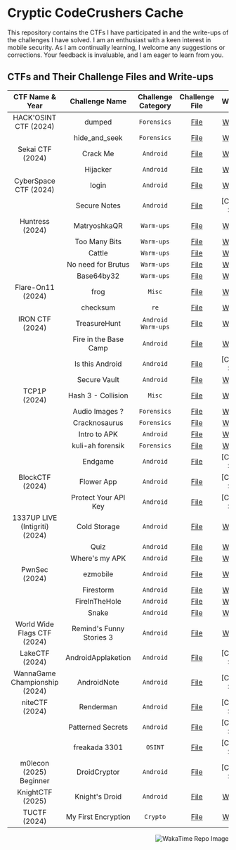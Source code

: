 # Cryptic CodeCrushers Cache

This repository contains the CTFs I have participated in and the write-ups of the challenges I have solved. I am an enthusiast with a keen interest in mobile security. As I am continually learning, I welcome any suggestions or corrections. Your feedback is invaluable, and I am eager to learn from you.

## CTFs and Their Challenge Files and Write-ups
| CTF Name & Year | Challenge Name | Challenge Category | Challenge File | Write-up |
|:--------:|:---------------:|:------------------:|:--------------:|:-------:|
| HACK'OSINT CTF (2024) | dumped | `Forensics` | [File](HACK%27OSINT%20CTF%20-%20IITK%20%282024%29%2Fdumped%2FFiles%2Fdump.bin.zip) | [Write-up](HACK%27OSINT%20CTF%20-%20IITK%20%282024%29%2Fdumped%2FWrite-Up.md) |
|| hide_and_seek | `Forensics` | [File](HACK%27OSINT%20CTF%20-%20IITK%20%282024%29%2Fhide_and_seek%2FFiles%2Fmystery.zip) | [Write-up](HACK%27OSINT%20CTF%20-%20IITK%20%282024%29%2Fhide_and_seek%2FWrite-Up.md) |
| Sekai CTF (2024) | Crack Me | `Android` | [File](SekaiCTF%20%282024%29%2FCrack%20Me%2FFiles%2FCrackMe.apk) | [Write-up](SekaiCTF%20%282024%29%2FCrack%20Me%2FWrite-Up.md) |
|| Hijacker | `Android` | [File](SekaiCTF%20%282024%29/Hijacker/Files/secure_app.apk) | [Write-up](SekaiCTF%20%282024%29/Hijacker/Write-Up.md) |
| CyberSpace CTF (2024) | login | `Android` | [File](CyberSpace%20CTF%20%282024%29%2Flogin%2FFiles%2Flogin.apk) | [Write-up](CyberSpace%20CTF%20%282024%29%2Flogin%2FWrite-Up.md) |
|| Secure Notes | `Android` | [File](CyberSpace%20CTF%20%282024%29%2FSecure%20Notes%2FFiles%2Fsecurenotes.apk) | [Coming-Soon] |
| Huntress (2024) | MatryoshkaQR | `Warm-ups` | [File](Huntress%20%282024%29%2FMatryoshkaQR%2FFiles%2Fqrcode.png) | [Write-up](Huntress%20%282024%29%2FMatryoshkaQR/Write-Up.md) |
|| Too Many Bits | `Warm-ups` | [File](Huntress%20%282024%29%2FToo%20Many%20Bits/File.txt) | [Write-up](Huntress%20%282024%29%2FToo%20Many%20Bits/Write-Up.md) |
|| Cattle | `Warm-ups` | [File](Huntress%20%282024%29%2FCattle/Files/cattle) | [Write-up](Huntress%20%282024%29%2FCattle/Write-Up.md) |
|| No need for Brutus | `Warm-ups` | [File](Huntress%20%282024%29%2FNo%20need%20for%20Brutus/Files/No%20need%20for%20Brutus.txt) | [Write-up](Huntress%20%282024%29%2FNo%20need%20for%20Brutus/Write-Up.md) |
|| Base64by32 | `Warm-ups` | [File](Huntress%20%282024%29%2FBase64by32/Files/base64by32.txt) | [Write-up](Huntress%20%282024%29%2FBase64by32/Write-Up.md) |
| Flare-On11 (2024) | frog | `Misc` | [File](Flare-On11%20%282024%29%2Ffrog%2FFiles%2Ffrog.7z) | [Write-up](Flare-On11%20%282024%29%2Ffrog/Write-Up.md) |
|| checksum | `re` | [File](Flare-On11%20%282024%29%2Fchecksum%2FFiles%2Fchecksum.7z) | [Write-up](Flare-On11%20%282024%29%2Fchecksum/Write-Up.md) |
| IRON CTF (2024) | TreasureHunt | `Android` `Warm-ups` | [File](IRON%20CTF%20%282024%29%2FTreasureHunt%2FFiles%2FTreasureHunt.apk) | [Write-up](IRON%20CTF%20%282024%29%2FTreasureHunt/Write-Up.md) |
|| Fire in the Base Camp | `Android` | [File](IRON%20CTF%20%282024%29%2FFire%20in%20the%20Base%20Camp/Files/Fire_in_the_Base_Camp.apk) | [Write-up](IRON%20CTF%20%282024%29%2FFire%20in%20the%20Base%20Camp/Write-Up.md) |
|| Is this Android | `Android` | [File](IRON%20CTF%20%282024%29%2FIs%20this%20Android/Files/Calculator.apk) | [Coming-Soon] |
|| Secure Vault | `Android` | [File](IRON%20CTF%20%282024%29%2FSecure%20Vault/Files/secure_vault.apk) | [Write-up](IRON%20CTF%20%282024%29%2FSecure%20Vault/Write-Up.md) |
| TCP1P (2024) | Hash 3 - Collision | `Misc` | [File](TCP1P%20%282024%29%2FHash%203%20-%20Collision%2FFiles%2Fserver.py) | [Write-up](TCP1P%20%282024%29%2FHash%203%20-%20Collision/Write-Up.md) |
|| Audio Images ? | `Forensics` | [File](TCP1P%20%282024%29%2FAudio%20Images%20%3F%2FFiles%2Fextracted_at_0x27766.wav) | [Write-up](TCP1P%20%282024%29%2FAudio%20Images%20%3F%2FWrite-Up.md) |
|| Cracknosaurus | `Forensics` | [File](TCP1P%20%282024%29%2FCracknosaurus/Files/flag.zip) | [Write-up](TCP1P%20%282024%29%2FCracknosaurus/Write-Up.md) |
|| Intro to APK | `Android` | [File](TCP1P%20%282024%29%2FIntro%20to%20APK/Files/alex_app.apk) | [Write-up](TCP1P%20%282024%29%2FIntro%20to%20APK/Write-Up.md) |
|| kuli-ah forensik | `Forensics` | [File](TCP1P%20%282024%29%2Fkuli-ah%20forensik/Files/kobokanaeruluvluv.jpg) | [Write-up](TCP1P%20%282024%29%2Fkuli-ah%20forensik/Write-Up.md) |
|| Endgame | `Android` | [File](TCP1P%20%282024%29%2FEndgame/Files/app-release_signed.apk) | [Coming-Soon] |
| BlockCTF (2024) | Flower App | `Android` | [File](BlockCTF%20%282024%29%2FFlower%20App%2FFiles%2Fflowerapp.app) | [Coming-Soon] |
|| Protect Your API Key | `Android` | [File](BlockCTF%20%282024%29%2FProtect%20Your%20API%20Key/Files/app.apk) | [Coming-Soon] |
| 1337UP LIVE (Intigriti) (2024) | Cold Storage | `Android` | [File](1337UP%20LIVE%20%28Intigriti%29%20%282024%29%2FCold%20Storage%2FFiles%2Fcryptovault.apk) | [Write-up](1337UP%20LIVE%20%28Intigriti%29%20%282024%29%2FCold%20Storage/Write-Up.md) |
|| Quiz | `Android` | [File](1337UP%20LIVE%20%28Intigriti%29%20%282024%29%2FQuiz/Files/quiz.apk) | [Write-up](1337UP%20LIVE%20%28Intigriti%29%20%282024%29%2FQuiz/Write-Up.md) |
|| Where's my APK | `Android` | [File](1337UP%20LIVE%20%28Intigriti%29%20%282024%29%2FWhere%27s%20my%20APK%3F%2FFiles%2Fapp-release.aab) | [Write-up](1337UP%20LIVE%20%28Intigriti%29%20%282024%29%2FWhere%27s%20my%20APK%3F/Write-Up.md) |
| PwnSec (2024) | ezmobile | `Android` | [File](PwnSec%20%282024%29%2Fezmobile%2FFiles%2Fezmobile.apk) | [Write-up](PwnSec%20%282024%29%2Fezmobile/Write-Up.md) |
|| Firestorm | `Android` | [File](PwnSec%20%282024%29%2FFirestorm%2FFiles%2FFireStorm.apk) | [Write-up](PwnSec%20%282024%29%2FFirestorm/Write-Up.md) |
|| FireInTheHole | `Android` | [File](PwnSec%20%282024%29%2FFireInTheHole/Files/FireInTheHole.apk) | [Write-up](PwnSec%20%282024%29%2FFireInTheHole/Write-Up.md) |
|| Snake | `Android` | [File](PwnSec%20%282024%29%2FSnake%2FFiles%2Fsnake.apk) | [Write-up](PwnSec%20%282024%29%2FSnake%2FWrite-Up.md) |
| World Wide Flags CTF (2024) | Remind's Funny Stories 3 | `Android` | [File](World%20Wide%20Flags%20%282024%29%2FRemind%27s%20Funny%20Stories%203%2FFiles%2Ftruyencuoiremind_wwf.apk) | [Write-up](World%20Wide%20Flags%20%282024%29%2FRemind%27s%20Funny%20Stories%203%2FWrite-Up.md) |
| LakeCTF (2024) | AndroidApplaketion | `Android` | [File](LakeCTF%20%282024%29%2FAndroidApplaketion%2FFiles%2FAndroidApplaketion.apk) | [Coming-Soon] |
| WannaGame Championship (2024) | AndroidNote | `Android` | [File](WannaGame%20Championship%20%282024%29%2FAndroid%20Note%2FFiles%2FAndroidNote.apk.zst) | [Coming-Soon] |
| niteCTF (2024) | Renderman | `Android` | [File](niteCTF%20%282024%29%2FRenderman%2FFiles%2Fhandout.zip) | [Coming-Soon] |
|| Patterned Secrets | `Android` | [File](niteCTF%20%282024%29%2FPatterned%20Secrets%2FFiles%2Fchall.avd.zip) | [Coming-Soon] |
|| freakada 3301 | `OSINT` | [File](niteCTF%20%282024%29%2Ffreakada%203301%2FFiles%2Ffreakada_3301_message.png) | [Coming-Soon] |
| m0lecon (2025) Beginner | DroidCryptor | `Android` | [File](m0lecon%20%282025%29%20Beginner%2FDroidCryptor%2FFiles%2Fapp-debug.apk) | [Coming-Soon] |
| KnightCTF (2025) | Knight's Droid | `Android` | [File](KnightCTF%20%282025%29%2Fknights_droid%2FFiles%2Fknights_droid.zip) | [Write-up](KnightCTF%20%282025%29%2FKnight%27s%20Droid%2FWrite-Up.md) |
| TUCTF (2024) | My First Encryption | `Crypto` | [File](TUCTF%20%282024%29%2FMy%20First%20Encryption%2FFiles%2Fflag.jpeg) | [Write-up](TUCTF%20%282024%29%2FMy%20First%20Encryption/Write-Up.md) |

<p align="right">
  <img src="https://wakatime.com/badge/user/f5bf5341-405c-480f-bd76-40a5c1a8ada9/project/9c6a4655-eaeb-4796-a3d7-f09bba6390ef.svg" alt="WakaTime Repo Image" />
</p>